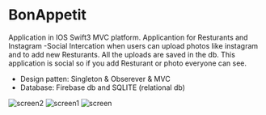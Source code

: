 # BonAppetit


Application in IOS Swift3 MVC platform.
Applicantion for Resturants and  Instagram -Social Intercation when users can upload photos like instagram and to add new Resturants.
All the uploads are saved in the db.
This application is social so if you add Resturant or photo everyone can see.

* Design patten: Singleton & Obserever & MVC
* Database: Firebase db and SQLITE (relational db)

![screen2](http://imageshack.com/a/img923/1538/GKoC1D.png)
![screen1](http://imageshack.com/a/img924/993/z7cO9f.png)
![screen](http://imageshack.com/a/img924/1294/HwY0Om.png)


